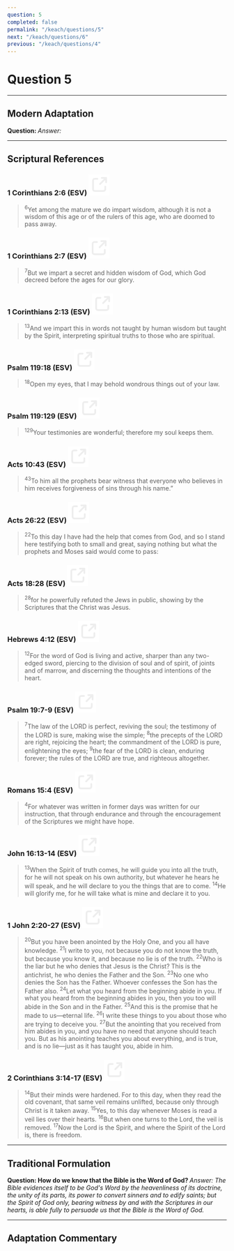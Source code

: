 ```yaml
---
question: 5
completed: false
permalink: "/keach/questions/5"
next: "/keach/questions/6"
previous: "/keach/questions/4"
---
```

# Question 5
---
## Modern Adaptation
<strong>
    Question:
</strong>

<em>
    Answer:
</em>

---
## Scriptural References
### 1 Corinthians 2:6 (ESV) <a href="https://biblegateway.com/passage/?search=1+Corinthians+2%3A6&version=ESV"><img src="/assets/svg/link.svg"/></a>
> <sup>6</sup>Yet among the mature we do impart wisdom, although it is not a wisdom of this age or of the rulers of this age, who are doomed to pass away.

### 1 Corinthians 2:7 (ESV) <a href="https://biblegateway.com/passage/?search=1+Corinthians+2%3A7&version=ESV"><img src="/assets/svg/link.svg"/></a>
> <sup>7</sup>But we impart a secret and hidden wisdom of God, which God decreed before the ages for our glory.

### 1 Corinthians 2:13 (ESV) <a href="https://biblegateway.com/passage/?search=1+Corinthians+2%3A13&version=ESV"><img src="/assets/svg/link.svg"/></a>
> <sup>13</sup>And we impart this in words not taught by human wisdom but taught by the Spirit, interpreting spiritual truths to those who are spiritual.

### Psalm 119:18 (ESV) <a href="https://biblegateway.com/passage/?search=Psalm+119%3A18&version=ESV"><img src="/assets/svg/link.svg"/></a>
> <sup>18</sup>Open my eyes, that I may behold wondrous things out of your law.

### Psalm 119:129 (ESV) <a href="https://biblegateway.com/passage/?search=Psalm+119%3A129&version=ESV"><img src="/assets/svg/link.svg"/></a>
> <sup>129</sup>Your testimonies are wonderful; therefore my soul keeps them.

### Acts 10:43 (ESV) <a href="https://biblegateway.com/passage/?search=Acts+10%3A43&version=ESV"><img src="/assets/svg/link.svg"/></a>
> <sup>43</sup>To him all the prophets bear witness that everyone who believes in him receives forgiveness of sins through his name.”

### Acts 26:22 (ESV) <a href="https://biblegateway.com/passage/?search=Acts+26%3A22&version=ESV"><img src="/assets/svg/link.svg"/></a>
> <sup>22</sup>To this day I have had the help that comes from God, and so I stand here testifying both to small and great, saying nothing but what the prophets and Moses said would come to pass:

### Acts 18:28 (ESV) <a href="https://biblegateway.com/passage/?search=Acts+18%3A28&version=ESV"><img src="/assets/svg/link.svg"/></a>
> <sup>28</sup>for he powerfully refuted the Jews in public, showing by the Scriptures that the Christ was Jesus.

### Hebrews 4:12 (ESV) <a href="https://biblegateway.com/passage/?search=Hebrews+4%3A12&version=ESV"><img src="/assets/svg/link.svg"/></a>
> <sup>12</sup>For the word of God is living and active, sharper than any two-edged sword, piercing to the division of soul and of spirit, of joints and of marrow, and discerning the thoughts and intentions of the heart.

### Psalm 19:7-9 (ESV) <a href="https://biblegateway.com/passage/?search=Psalm+19%3A7-9&version=ESV"><img src="/assets/svg/link.svg"/></a>
> <sup>7</sup>The law of the LORD is perfect, reviving the soul; the testimony of the LORD is sure, making wise the simple;
> <sup>8</sup>the precepts of the LORD are right, rejoicing the heart; the commandment of the LORD is pure, enlightening the eyes;
> <sup>9</sup>the fear of the LORD is clean, enduring forever; the rules of the LORD are true, and righteous altogether.

### Romans 15:4 (ESV) <a href="https://biblegateway.com/passage/?search=Romans+15%3A4&version=ESV"><img src="/assets/svg/link.svg"/></a>
> <sup>4</sup>For whatever was written in former days was written for our instruction, that through endurance and through the encouragement of the Scriptures we might have hope.

### John 16:13-14 (ESV) <a href="https://biblegateway.com/passage/?search=John+16%3A13-14&version=ESV"><img src="/assets/svg/link.svg"/></a>
> <sup>13</sup>When the Spirit of truth comes, he will guide you into all the truth, for he will not speak on his own authority, but whatever he hears he will speak, and he will declare to you the things that are to come.
> <sup>14</sup>He will glorify me, for he will take what is mine and declare it to you.

### 1 John 2:20-27 (ESV) <a href="https://biblegateway.com/passage/?search=1+John+2%3A20-27&version=ESV"><img src="/assets/svg/link.svg"/></a>
> <sup>20</sup>But you have been anointed by the Holy One, and you all have knowledge.
> <sup>21</sup>I write to you, not because you do not know the truth, but because you know it, and because no lie is of the truth.
> <sup>22</sup>Who is the liar but he who denies that Jesus is the Christ? This is the antichrist, he who denies the Father and the Son.
> <sup>23</sup>No one who denies the Son has the Father. Whoever confesses the Son has the Father also.
> <sup>24</sup>Let what you heard from the beginning abide in you. If what you heard from the beginning abides in you, then you too will abide in the Son and in the Father.
> <sup>25</sup>And this is the promise that he made to us—eternal life.
> <sup>26</sup>I write these things to you about those who are trying to deceive you.
> <sup>27</sup>But the anointing that you received from him abides in you, and you have no need that anyone should teach you. But as his anointing teaches you about everything, and is true, and is no lie—just as it has taught you, abide in him.

### 2 Corinthians 3:14-17 (ESV) <a href="https://biblegateway.com/passage/?search=2+Corinthians+3%3A14-17&version=ESV"><img src="/assets/svg/link.svg"/></a>
> <sup>14</sup>But their minds were hardened. For to this day, when they read the old covenant, that same veil remains unlifted, because only through Christ is it taken away.
> <sup>15</sup>Yes, to this day whenever Moses is read a veil lies over their hearts.
> <sup>16</sup>But when one turns to the Lord, the veil is removed.
> <sup>17</sup>Now the Lord is the Spirit, and where the Spirit of the Lord is, there is freedom.

---
## Traditional Formulation
<strong>
    Question: How do we know that the Bible is the Word of God?
</strong>

<em>
    Answer: The Bible evidences itself to be God's Word by the heavenliness of its doctrine, the unity of its parts, its power to convert sinners and to edify saints; but the Spirit of God only, bearing witness by and with the Scriptures in our hearts, is able fully to persuade us that the Bible is the Word of God.
</em>

---
## Adaptation Commentary
